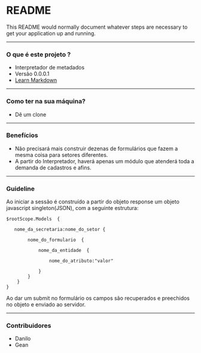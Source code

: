 # README #

This README would normally document whatever steps are necessary to get your application up and running.
___
### O que é este projeto ? 

* Interpretador de metadados
* Versão 0.0.0.1
* [Learn Markdown](https://bitbucket.org/tutorials/markdowndemo)

___
### Como ter na sua máquina? 

* Dê um clone

___
### Benefícios

* Não precisará mais construir dezenas de formulários que fazem a mesma coisa para setores diferentes.
* A partir do Interpretador, haverá apenas um módulo que atenderá toda a demanda de cadastros e afins.

___
### Guideline

Ao iniciar a sessão é construído a partir do objeto response um objeto javascript singleton(JSON), com a seguinte estrutura:

    $rootScope.Models  { 

       nome_da_secretaria:nome_do_setor {

            nome_do_formulario  { 

                nome_da_entidade  { 

                    nome_do_atributo:"valor" 

                }      
            }    
        }
    }   


Ao dar um submit no formulário os campos são recuperados e preechidos no objeto e enviado ao servidor.

___
### Contribuidores 

* Danilo
* Gean